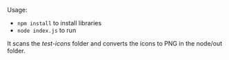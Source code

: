 Usage:

- `npm install` to install libraries
- `node index.js` to run

It scans the *test-icons* folder and converts the icons to PNG in the node/out folder.